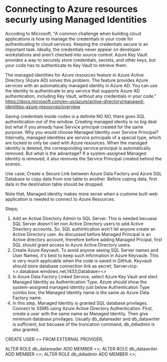# Connecting to Azure resources securly using Managed Identities

Accoding to Microsoft, "A common challenge when building cloud applications is how to manage the credentials in your code for authenticating to cloud services. Keeping the credentials secure is an important task. Ideally, the credentials never appear on developer workstations and aren't checked into source control. Azure Key Vault provides a way to securely store credentials, secrets, and other keys, but your code has to authenticate to Key Vault to retrieve them.

The managed identities for Azure resources feature in Azure Active Directory (Azure AD) solves this problem. The feature provides Azure services with an automatically managed identity in Azure AD. You can use the identity to authenticate to any service that supports Azure AD authentication, including Key Vault, without any credentials in your code."
https://docs.microsoft.com/en-us/azure/active-directory/managed-identities-azure-resources/overview

Saving credentials inside codes is a definite NO NO, there goes SQL authentication out of the window. Creating managed identiy is no big deal but what if you already have Service principal created for the same purpose. Why you would choose Managed Identity over Service Principal? Internally, managed identities are service principals of a special type, which are locked to only be used with Azure resources. When the managed identity is deleted, the corresponding service principal is automatically removed. But what is the advantage? If a system-assigned Managed identity is removed, it also removes the Service Principal created behind the scenes.


Use case;
Create a Secure Link between Azure Data Factory and Azure SQL Database to copy data from one table to another. Before coping data, first data in the destination table should be dropped.

Note that, Managed identity makes more sense when a custome built web application is needed to connect to Azure Resources.

Steps;
1. Add an Active Directory Admin to SQL Server. This is needed becuase SQL Server doesn't let non Active Directory users to add Active Directory accounts. So, SQL authintication won't let anyone create an Active Directory user. As discussed before Managed Principal is an Active directory account, therefore before adding Managed Pricipal, first SQL should grant access to Azure Active Directory users.
2. Create Azure Keyvault. To avoid anyone seeing SQL Server names and User Names, it's best to keep such information in Azure Keyvaule. This is very much applicable when the code is saved in GitHub. Keyvault should store database connection link as secret; Server=tcp:<<SQL Server Name>>.database.windows.net,1433;Database=<<SQL Database Name>>
3. In Azure Data Factory Linked Service, select Azure Key Vault and slect Managed Identity as Authentication Type. Azure should show the system-assigned managed identity just below Authentication Type combo box, the Managed Identity name is the same as Azure Data Factory name.
4. In this step, Managed Identity is granted SQL database privilages. Connect to SSMS using Azure Active Directory Authentication. FIrst, create a user with the same name as Managed Identity. Then give minimum database privilages. Usually db_datareader and db_datawriter is sufficient, but becuase of the truncation command, db_ddladmin is also granted.

CREATE USER <<Managed Identity Name>> FROM EXTERNAL PROVIDER;

ALTER ROLE db_datareader ADD MEMBER <<Managed Identity Name>>;
ALTER ROLE db_datawriter ADD MEMBER <<Managed Identity Name>>;
ALTER ROLE db_ddladmin ADD MEMBER <<Managed Identity Name>>;





